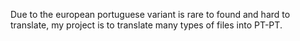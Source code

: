 Due to the european portuguese variant is rare to found and hard to translate, my project is to translate many types of files into PT-PT.
